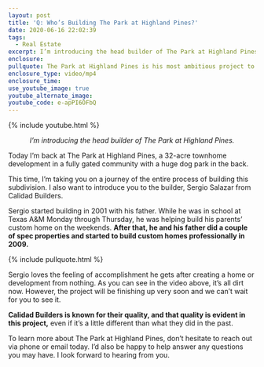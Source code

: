 ```yaml
---
layout: post
title: 'Q: Who’s Building The Park at Highland Pines?'
date: 2020-06-16 22:02:39
tags:
  - Real Estate
excerpt: I’m introducing the head builder of The Park at Highland Pines.
enclosure:
pullquote: The Park at Highland Pines is his most ambitious project to date.
enclosure_type: video/mp4
enclosure_time:
use_youtube_image: true
youtube_alternate_image:
youtube_code: e-apPI6OFbQ
---
```


{% include youtube.html %}

<p style="text-align:center"><em>I’m introducing the head builder of The Park at Highland Pines.</em></p>

Today I’m back at The Park at Highland Pines, a 32-acre townhome development in a fully gated community with a huge dog park in the back.&nbsp;

This time, I’m taking you on a journey of the entire process of building this subdivision. I also want to introduce you to the builder, Sergio Salazar from Calidad Builders.

Sergio started building in 2001 with his father. While he was in school at Texas A&M Monday through Thursday, he was helping build his parents’ custom home on the weekends. **After that, he and his father did a couple of spec properties and started to build custom homes professionally in 2009.**

{% include pullquote.html %}

Sergio loves the feeling of accomplishment he gets after creating a home or development from nothing. As you can see in the video above, it’s all dirt now. However, the project will be finishing up very soon and we can’t wait for you to see it.

**Calidad Builders is known for their quality, and that quality is evident in this project,** even if it’s a little different than what they did in the past.

To learn more about The Park at Highland Pines, don’t hesitate to reach out via phone or email today. I’d also be happy to help answer any questions you may have. I look forward to hearing from you.<br>&nbsp;